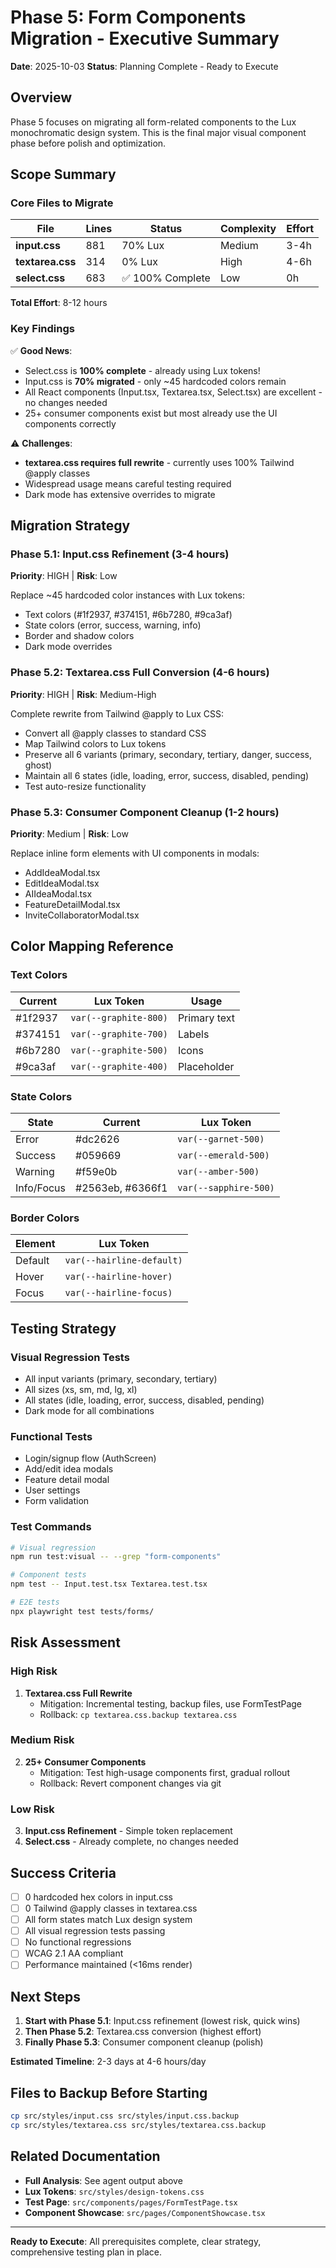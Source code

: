 # Phase 5: Form Components Migration - Executive Summary

**Date**: 2025-10-03
**Status**: Planning Complete - Ready to Execute

## Overview

Phase 5 focuses on migrating all form-related components to the Lux monochromatic design system. This is the final major visual component phase before polish and optimization.

## Scope Summary

### Core Files to Migrate

| File | Lines | Status | Complexity | Effort |
|------|-------|--------|------------|--------|
| **input.css** | 881 | 70% Lux | Medium | 3-4h |
| **textarea.css** | 314 | 0% Lux | High | 4-6h |
| **select.css** | 683 | ✅ 100% Complete | Low | 0h |

**Total Effort**: 8-12 hours

### Key Findings

✅ **Good News**:
- Select.css is **100% complete** - already using Lux tokens!
- Input.css is **70% migrated** - only ~45 hardcoded colors remain
- All React components (Input.tsx, Textarea.tsx, Select.tsx) are excellent - no changes needed
- 25+ consumer components exist but most already use the UI components correctly

⚠️ **Challenges**:
- **textarea.css requires full rewrite** - currently uses 100% Tailwind @apply classes
- Widespread usage means careful testing required
- Dark mode has extensive overrides to migrate

## Migration Strategy

### Phase 5.1: Input.css Refinement (3-4 hours)
**Priority**: HIGH | **Risk**: Low

Replace ~45 hardcoded color instances with Lux tokens:
- Text colors (#1f2937, #374151, #6b7280, #9ca3af)
- State colors (error, success, warning, info)
- Border and shadow colors
- Dark mode overrides

### Phase 5.2: Textarea.css Full Conversion (4-6 hours)
**Priority**: HIGH | **Risk**: Medium-High

Complete rewrite from Tailwind @apply to Lux CSS:
- Convert all @apply classes to standard CSS
- Map Tailwind colors to Lux tokens
- Preserve all 6 variants (primary, secondary, tertiary, danger, success, ghost)
- Maintain all 6 states (idle, loading, error, success, disabled, pending)
- Test auto-resize functionality

### Phase 5.3: Consumer Component Cleanup (1-2 hours)
**Priority**: Medium | **Risk**: Low

Replace inline form elements with UI components in modals:
- AddIdeaModal.tsx
- EditIdeaModal.tsx
- AIIdeaModal.tsx
- FeatureDetailModal.tsx
- InviteCollaboratorModal.tsx

## Color Mapping Reference

### Text Colors
| Current | Lux Token | Usage |
|---------|-----------|-------|
| #1f2937 | `var(--graphite-800)` | Primary text |
| #374151 | `var(--graphite-700)` | Labels |
| #6b7280 | `var(--graphite-500)` | Icons |
| #9ca3af | `var(--graphite-400)` | Placeholder |

### State Colors
| State | Current | Lux Token |
|-------|---------|-----------|
| Error | #dc2626 | `var(--garnet-500)` |
| Success | #059669 | `var(--emerald-500)` |
| Warning | #f59e0b | `var(--amber-500)` |
| Info/Focus | #2563eb, #6366f1 | `var(--sapphire-500)` |

### Border Colors
| Element | Lux Token |
|---------|-----------|
| Default | `var(--hairline-default)` |
| Hover | `var(--hairline-hover)` |
| Focus | `var(--hairline-focus)` |

## Testing Strategy

### Visual Regression Tests
- All input variants (primary, secondary, tertiary)
- All sizes (xs, sm, md, lg, xl)
- All states (idle, loading, error, success, disabled, pending)
- Dark mode for all combinations

### Functional Tests
- Login/signup flow (AuthScreen)
- Add/edit idea modals
- Feature detail modal
- User settings
- Form validation

### Test Commands
```bash
# Visual regression
npm run test:visual -- --grep "form-components"

# Component tests
npm test -- Input.test.tsx Textarea.test.tsx

# E2E tests
npx playwright test tests/forms/
```

## Risk Assessment

### High Risk
1. **Textarea.css Full Rewrite**
   - Mitigation: Incremental testing, backup files, use FormTestPage
   - Rollback: `cp textarea.css.backup textarea.css`

### Medium Risk
2. **25+ Consumer Components**
   - Mitigation: Test high-usage components first, gradual rollout
   - Rollback: Revert component changes via git

### Low Risk
3. **Input.css Refinement** - Simple token replacement
4. **Select.css** - Already complete, no changes needed

## Success Criteria

- [ ] 0 hardcoded hex colors in input.css
- [ ] 0 Tailwind @apply classes in textarea.css
- [ ] All form states match Lux design system
- [ ] All visual regression tests passing
- [ ] No functional regressions
- [ ] WCAG 2.1 AA compliant
- [ ] Performance maintained (<16ms render)

## Next Steps

1. **Start with Phase 5.1**: Input.css refinement (lowest risk, quick wins)
2. **Then Phase 5.2**: Textarea.css conversion (highest effort)
3. **Finally Phase 5.3**: Consumer component cleanup (polish)

**Estimated Timeline**: 2-3 days at 4-6 hours/day

## Files to Backup Before Starting

```bash
cp src/styles/input.css src/styles/input.css.backup
cp src/styles/textarea.css src/styles/textarea.css.backup
```

## Related Documentation

- **Full Analysis**: See agent output above
- **Lux Tokens**: `src/styles/design-tokens.css`
- **Test Page**: `src/components/pages/FormTestPage.tsx`
- **Component Showcase**: `src/pages/ComponentShowcase.tsx`

---

**Ready to Execute**: All prerequisites complete, clear strategy, comprehensive testing plan in place.
